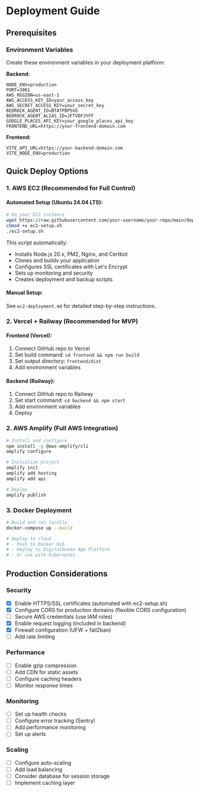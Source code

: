 # Deployment Guide

## Prerequisites

### Environment Variables
Create these environment variables in your deployment platform:

**Backend:**
```
NODE_ENV=production
PORT=3001
AWS_REGION=us-east-1
AWS_ACCESS_KEY_ID=your_access_key
AWS_SECRET_ACCESS_KEY=your_secret_key
BEDROCK_AGENT_ID=BTATPBP5VG
BEDROCK_AGENT_ALIAS_ID=JFTVDFJYFF
GOOGLE_PLACES_API_KEY=your_google_places_api_key
FRONTEND_URL=https://your-frontend-domain.com
```

**Frontend:**
```
VITE_API_URL=https://your-backend-domain.com
VITE_NODE_ENV=production
```

## Quick Deploy Options

### 1. AWS EC2 (Recommended for Full Control)

#### Automated Setup (Ubuntu 24.04 LTS):
```bash
# On your EC2 instance
wget https://raw.githubusercontent.com/your-username/your-repo/main/deployment/ec2-setup.sh
chmod +x ec2-setup.sh
./ec2-setup.sh
```

This script automatically:
- Installs Node.js 20.x, PM2, Nginx, and Certbot
- Clones and builds your application
- Configures SSL certificates with Let's Encrypt
- Sets up monitoring and security
- Creates deployment and backup scripts

#### Manual Setup:
See `ec2-deployment.md` for detailed step-by-step instructions.

### 2. Vercel + Railway (Recommended for MVP)

#### Frontend (Vercel):
1. Connect GitHub repo to Vercel
2. Set build command: `cd frontend && npm run build`
3. Set output directory: `frontend/dist`
4. Add environment variables

#### Backend (Railway):
1. Connect GitHub repo to Railway
2. Set start command: `cd backend && npm start`
3. Add environment variables
4. Deploy

### 2. AWS Amplify (Full AWS Integration)

```bash
# Install and configure
npm install -g @aws-amplify/cli
amplify configure

# Initialize project
amplify init
amplify add hosting
amplify add api

# Deploy
amplify publish
```

### 3. Docker Deployment

```bash
# Build and run locally
docker-compose up --build

# Deploy to cloud
# - Push to Docker Hub
# - Deploy to DigitalOcean App Platform
# - Or use with Kubernetes
```

## Production Considerations

### Security
- [x] Enable HTTPS/SSL certificates (automated with ec2-setup.sh)
- [x] Configure CORS for production domains (flexible CORS configuration)
- [ ] Secure AWS credentials (use IAM roles)
- [x] Enable request logging (included in backend)
- [x] Firewall configuration (UFW + fail2ban)
- [ ] Add rate limiting

### Performance
- [ ] Enable gzip compression
- [ ] Add CDN for static assets
- [ ] Configure caching headers
- [ ] Monitor response times

### Monitoring
- [ ] Set up health checks
- [ ] Configure error tracking (Sentry)
- [ ] Add performance monitoring
- [ ] Set up alerts

### Scaling
- [ ] Configure auto-scaling
- [ ] Add load balancing
- [ ] Consider database for session storage
- [ ] Implement caching layer